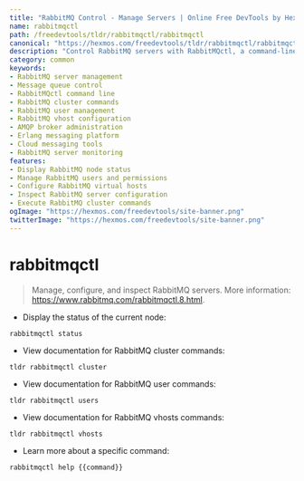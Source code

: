 ```yaml
---
title: "RabbitMQ Control - Manage Servers | Online Free DevTools by Hexmos"
name: rabbitmqctl
path: /freedevtools/tldr/rabbitmqctl/rabbitmqctl
canonical: "https://hexmos.com/freedevtools/tldr/rabbitmqctl/rabbitmqctl/"
description: "Control RabbitMQ servers with RabbitMQctl, a command-line tool for managing message queues. Inspect status, configure vhosts, and manage users efficiently. Free online tool, no registration required."
category: common
keywords:
- RabbitMQ server management
- Message queue control
- RabbitMQctl command line
- RabbitMQ cluster commands
- RabbitMQ user management
- RabbitMQ vhost configuration
- AMQP broker administration
- Erlang messaging platform
- Cloud messaging tools
- RabbitMQ server monitoring
features:
- Display RabbitMQ node status
- Manage RabbitMQ users and permissions
- Configure RabbitMQ virtual hosts
- Inspect RabbitMQ server configuration
- Execute RabbitMQ cluster commands
ogImage: "https://hexmos.com/freedevtools/site-banner.png"
twitterImage: "https://hexmos.com/freedevtools/site-banner.png"
---
```


# rabbitmqctl

> Manage, configure, and inspect RabbitMQ servers.
> More information: <https://www.rabbitmq.com/rabbitmqctl.8.html>.

- Display the status of the current node:

`rabbitmqctl status`

- View documentation for RabbitMQ cluster commands:

`tldr rabbitmqctl cluster`

- View documentation for RabbitMQ user commands:

`tldr rabbitmqctl users`

- View documentation for RabbitMQ vhosts commands:

`tldr rabbitmqctl vhosts`

- Learn more about a specific command:

`rabbitmqctl help {{command}}`
